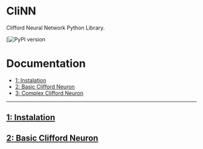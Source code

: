 # CliNN

Clifford Neural Network Python Library.


[![PyPI version]()



Documentation
=================

  * [1: Instalation](#ch-0-introduction)
  * [2: Basic Clifford Neuron](#ch-1-practical)
  * [3: Complex Clifford Neuron](#ch-2-tools-for-nlp)


---

## [1: Instalation](01_Introduction#ch-1-practical)


## [2: Basic Clifford Neuron](01_Introduction#ch-1-practical)
